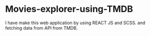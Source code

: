 # Movies-explorer-using-TMDB
I have make this web application by using REACT JS and SCSS. and fetching data from API from TMDB.
